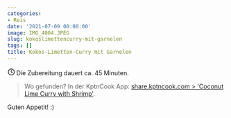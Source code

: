 ```yaml
---
categories:
- Reis
date: '2021-07-09 00:00:00'
image: IMG_4004.JPEG
slug: kokoslimettencurry-mit-garnelen
tags: []
title: Kokos-Limetten-Curry mit Garnelen
---
```



<svg xmlns="http://www.w3.org/2000/svg" class="icon icon-tabler icon-tabler-clock" width="17" height="17" viewBox="0 0 22 22" stroke-width="2" stroke="currentColor" fill="none" stroke-linecap="round" stroke-linejoin="round">
  <path stroke="none" d="M0 0h24v24H0z"></path>
  <circle cx="12" cy="12" r="9"></circle>
  <polyline points="12 7 12 12 15 15"></polyline>
</svg> Die Zubereitung dauert ca. 45 Minuten.

> Wo gefunden? In der KptnCook App: [share.kptncook.com > 'Coconut Lime Curry with Shrimp'](https://share.kptncook.com/Dh4a/7aytuslg).

Guten Appetit! :)